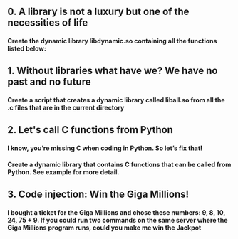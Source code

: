 ## 0. A library is not a luxury but one of the necessities of life

#### Create the dynamic library libdynamic.so containing all the functions listed below:

## 1. Without libraries what have we? We have no past and no future

#### Create a script that creates a dynamic library called liball.so from all the .c files that are in the current directory

## 2. Let's call C functions from Python

#### I know, you’re missing C when coding in Python. So let’s fix that!

#### Create a dynamic library that contains C functions that can be called from Python. See example for more detail.

## 3. Code injection: Win the Giga Millions!

#### I bought a ticket for the Giga Millions and chose these numbers: 9, 8, 10, 24, 75 + 9. If you could run two commands on the same server where the Giga Millions program runs, could you make me win the Jackpot
